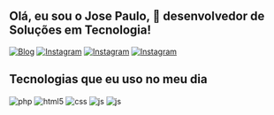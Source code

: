 ## Olá,  eu sou o Jose Paulo, 👋 desenvolvedor de Soluções em Tecnologia!

[![Blog](https://img.shields.io/website?label=Hox.com.br&style=for-the-badge&url=https://hox.com.br/)](https://hox.com.br)
[![Instagram](https://img.shields.io/badge/Instagram-E4405F?style=for-the-badge&logo=instagram&logoColor=white)](https://instagram.com/agenciahox)
[![Instagram](https://img.shields.io/badge/-Gmail-%23333?style=for-the-badge&logo=gmail&logoColor=white)](mailto:ze45ster@gmail.com)
[![Instagram](https://img.shields.io/badge/-LinkedIn-%230077B5?style=for-the-badge&logo=linkedin&logoColor=white)](https://www.linkedin.com/in/josepaulosouza)

## Tecnologias que eu uso no meu dia

  <div style="display: inline_block">
  <img align="center" alt="php" src="https://img.shields.io/badge/php-blue?style=for-the-badge&logo=php&logoColor=white" />
  <img align="center" alt="html5" src="https://img.shields.io/badge/HTML5-E34F26?style=for-the-badge&logo=html5&logoColor=white" />
  <img align="center" alt="css" src="https://img.shields.io/badge/CSS3-1572B6?style=for-the-badge&logo=css3&logoColor=white" />
  <img align="center" alt="js" src="https://img.shields.io/badge/JavaScript-F7DF1E?style=for-the-badge&logo=javascript&logoColor=black" />
  <img align="center" alt="js" src="https://img.shields.io/badge/jquery-1572B6?style=for-the-badge&logo=jquery&logoColor=black" />
</div><br/>

